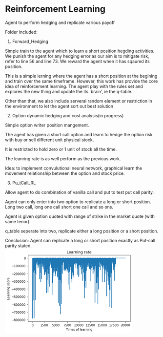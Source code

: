 # Reinforcement Learning

Agent to perform hedging and replicate various payoff

Folder included:
1. Forward_Hedging 

Simple train to the agent which to learn a short position hegding activities.
We punish the agent for any hedging error as our aim is to mitigate risk, refer to line 56 and line 73.
We reward the agent when it has sqaured its position.

This is a simple lerning where the agent has a short position at the begining and train over the same timeframe. However, this work has provide the core idea of reinforcement learning. The agent play with the rules set and explores the new thing and update the its 'brain', ie the q-table.

Other than that, we also include serveral random element or restriction in the environment to let the agent sort out best solution

2. Option dynamic hedging and cost analysis(in progress)

Simple option writer position mangement.

The agent has given a short call option and learn to hedge the option risk with buy or sell different unit physical stock.

It is restricted to hold zero or 1 unit of stock all the time.

The leanring rate is as well perform as the previous work.

Idea: to implement convulutional neural network, graphical learn the movement relationship between the option and stock price.

3. Pu_tCall_RL 

Allow agent to do combination of vanilla call and put to test put call parity.

Agent can only enter into two option to replicate a long or short position. Long two call, long one call short one call and so ons. 

Agent is given option quoted with range of strike in the market quote (with same tenor).

q_table seperate into two, replicate either a long position or a short position.


Conclusion: Agent can replicate a long or short position exactly as Put-call parity stated.
![](image/put_call_learning.png)
